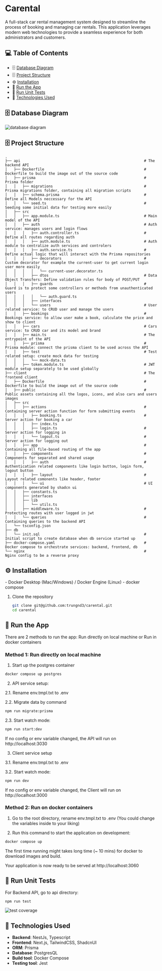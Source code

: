 # Carental

A full-stack car rental management system designed to streamline the process of booking and managing car rentals. This application leverages modern web technologies to provide a seamless experience for both administrators and customers.

## 💻 Table of Contents

- 🗄️ [Database Diagram](#database-diagram)
- 🗄️ [Project Structure](#project-structure)
- ⚙️ [Installation](#installation)
- 🚄 [Run the App](#run-the-app)
- 🧪 [Run Unit Tests](#run-unit-tests)
- 🧱 [Technologies Used](#technologies-used)

<h2 id="database-diagram">🗄️ Database Diagram</h2>

![database diagram](./snapshots/database.png)

<h2 id="project-structure">🗄️ Project Structure</h2>

```
.
├── api                                                         # The backend API
│   ├── Dockerfile                                              # Dockerfile to build the image out of the source code
│   ├── prisma                                                  # Prisma folder
│   │   ├── migrations                                          # Prisma migrations folder, containing all migration scripts
│   │   ├── schema.prisma                                       # Define all Models neccessary for the API
│   │   └── seed.ts                                             # Seeding some initial data for testing more easily
│   ├── src
│   │   ├── app.module.ts                                       # Main model of the API
│   │   ├── auth                                                # Auth service: manages users and login flows
│   │   │   ├── auth.controller.ts                              # Define all routes regarding auth
│   │   │   ├── auth.module.ts                                  # Auth module to centralize auth services and controlers
│   │   │   ├── auth.service.ts                                 # Define actual logic that will interact with the Prisma repositories
│   │   │   ├── decorators                                      # Custom decorator for example the current-user to get current login user more easily
│   │   │   │   └── current-user.decorator.ts
│   │   │   ├── dtos                                            # Data Object Transfers: Define validation rules for body of POST/PUT
│   │   │   ├── guards                                          # Guard is to protect some controllers or methods from unauthenticated users
│   │   │   │   └── auth.guard.ts
│   │   │   ├── interfaces
│   │   │   └── users                                           # User related service: to CRUD user and manage the users
│   │   ├── bookings                                            # Bookings service: to allow user make a book, calculate the price and show to client
│   │   ├── cars                                                # Cars service: to CRUD car and its model and brand
│   │   ├── main.ts                                             # The entrypoint of the API
│   │   ├── prisma                                              # Prisma module: connect the prisma client to be used across the API
│   │   ├── test                                                # Test related setup: create mock data for testing
│   │   │   └── mock-data.ts
│   │   ├── token.module.ts                                     # JWT module setup separately to be used globally
├── client                                                      # The frontend client
│   ├── Dockerfile                                              # Dockerfile to build the image out of the source code
│   ├── public                                                  # Public assets containing all the logos, icons, and also cars and users images
│   ├── src
│   │   ├── actions                                             # Containing server action function for form submitting events
│   │   │   ├── booking.ts                                      # Server action for booking a car
│   │   │   ├── index.ts
│   │   │   ├── login.ts                                        # Server action for logging in
│   │   │   └── logout.ts                                       # Server action for logging out
│   │   ├── app                                                 # Containing all file-based routing of the app
│   │   ├── components                                          # Components for separated and shared usage
│   │   │   ├── auth                                            # Authentication related components like login button, login form, logout button
│   │   │   ├── layout                                          # Layout related comonents like header, footer
│   │   │   └── ui                                              # UI components generated by shadcn ui
│   │   ├── constants.ts
│   │   ├── interfaces
│   │   ├── lib
│   │   │   └── utils.ts
│   │   ├── middleware.ts                                       # Protecting routes with user logged in jwt
│   │   └── queries                                             # Containing queries to the backend API
│   └── tsconfig.json
├── db
│   └── init.sql                                                # Initial script to create database when db service started up
├── docker-compose.yaml                                         # Docker compose to orchestrate services: backend, frontend, db
└── nginx                                                       # Nginx config to be a reverse proxy

```

<h2 id="installation">⚙️ Installation</h2>
- Docker Desktop (Mac/Windows) / Docker Engine (Linux)
- docker compose

1. Clone the repository

   ```bash
   git clone git@github.com:trungnd3/carental.git
   cd carental
   ```

<h2 id="run-the-app">🚄 Run the App</h2>

There are 2 methods to run the app: Run directly on local machine or Run in docker containers

<h3>Method 1: Run directly on local machine</h3>

1. Start up the postgres container

```bash
docker compose up postgres
```

2. API service setup:

  2.1. Rename env.tmpl.txt to .env

  2.2. Migrate data by command

  ```bash
  npm run migrate:prisma
  ```

  2.3. Start watch mode:

  ```bash
  npm run start:dev
  ```

  If no config or env variable changed, the API will run on http://localhost:3030

3. Client service setup

  3.1. Rename env.tmpl.txt to .env

  3.2. Start watch mode:

  ```bash
  npm run dev
  ```

  If no config or env variable changed, the Client will run on http://localhost:3000


<h3>Method 2: Run on docker containers</h3>

1. Go to the root directory, rename env.tmpl.txt to .env (You could change the variables inside to your liking)

2. Run this command to start the application on development:

```bash
docker compose up
```
The first time running might takes long time (~ 10 mins) for docker to download images and build.

Your application is now ready to be served at http://localhost:3060

<h2 id="run-unit-tests">🧪 Run Unit Tests</h2>

For Backend API, go to api directory:
```bash
npm run test
```

![test coverage](./snapshots/coverage.png)

<h2 id="technologies-used">🧱 Technologies Used</h2>

- **Backend**: NestJs, Typescript
- **Frontend**: Next.js, TailwindCSS, ShadcnUI
- **ORM**: Prisma
- **Database**: PostgresQL
- **Build tool**: Docker Compose
- **Testing tool**: Jest
